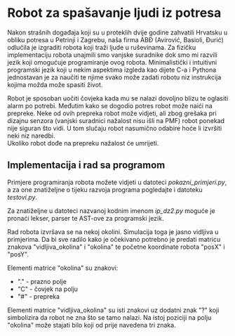 # Robot za spašavanje ljudi iz potresa
Nakon strašnih događaja koji su u proteklih dvije godine zahvatili Hrvatsku u obliku potresa u Petrinji i Zagrebu, naša firma ABĐ (Avirović, Basioli, Đurić) odlučila je izgraditi robota koji traži ljude u ruševinama. Za fizičku implementaciju robota unajmili smo vanjske suradnike dok smo mi razvili jezik koji omogućuje programiranje ovog robota.
Minimalistički i intuitivni programski jezik koji u nekim aspektima izgleda kao dijete C-a i Pythona jednostavan je za naučiti te njime svako može zadati robotu niz instrukcija kojima možda može spasiti život.  

Robot je sposoban uočiti čovjeka kada mu se nalazi dovoljno blizu te oglasiti alarm po potrebi. Međutim kako se dogodio potres robot može naići na prepreke. Neke od ovih prepreka robot može vidjeti, ali zbog grešaka pri dizajnu senzora (vanjski suradnici nažalost nisu išli na PMF) robot ponekad nije siguran što vidi. U tom slučaju robot nasumično odabire hoće li izvršiti neki niz naredbi.  
Ukoliko robot dođe na prepreku nažalost će umrijeti.

## Implementacija i rad sa programom
Primjere programiranja robota možete vidjeti u datoteci *pokazni_primjeri.py*, a za one znatiželjne o tijeku razvoja programa pogledajte i datoteku *testovi.py*.

Za znatiželjne u datoteci nazvanoj kodnim imenom *ip_dz2.py* moguće je pronaći lekser, parser te AST-ove za programski jezik.

Rad robota izvršava se na nekoj okolini. Simulacija toga je jasno vidljiva u primjerima. 
Da bi sve radilo kako je očekivano potrebno je predati matricu znakova "vidljiva_okolina" i "okolina" te početne koordinate robota "posX" i "posY".  

Elementi matrice "okolina" su znakovi:
* "." - prazno polje
* "C" - čovjek na polju
* "#" - prepreka  

Elementi matrice "vidljiva_okolina" su isti znakovi uz dodatni znak "?" koji simbolizira da robot ne zna što se tamo nalazi. Na istoj poziciji na polju "okolina" može stajati bilo koji od prije navedena tri znaka.
